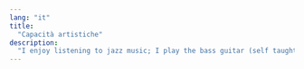 ```yaml
---
lang: "it"
title:
  "Capacità artistiche"
description:
  "I enjoy listening to jazz music; I play the bass guitar (self taught) and professional photography (self taught). Frequently I like to visit exhibitions by contemporary artists."
---
```

